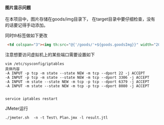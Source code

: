 #### 图片显示问题

在本项目中，图片存储在goods/img目录下， 在target目录中要仔细检查，没有的话要记得手动添加。

同时th标签做如下更改

```html
 <td colspan="3"><img th:src="@{'/goods/'+${goods.goodsImg}}" width="200" height="200"/></td>
```





注意想要访问虚拟机上的某些端口需要设置如下

```shell
vim /etc/sysconfig/iptables
具体内容
-A INPUT -p tcp -m state --state NEW -m tcp --dport 22 -j ACCEPT
-A INPUT -p tcp -m state --state NEW -m tcp --dport 3306 -j ACCEPT
-A INPUT -m state --state NEW -m tcp -p tcp --dport 6379 -j ACCEPT
-A INPUT -m state --state NEW -m tcp -p tcp --dport 8080 -j ACCEPT


service iptables restart
```

 JMeter运行

```shell
./jmeter.sh  -n -t Test\ Plan.jmx -l result.jtl
```

